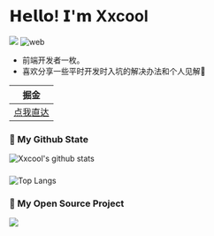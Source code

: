 # 𝗛𝗲𝗹𝗹𝗼! 𝗜'𝗺 Xxcool
[![](https://img.shields.io/badge/-@Xxcool-%23181717?style=flat-square&logo=github)](https://github.com/Xxcool)
![web](https://img.shields.io/badge/-web-%232c3e50?style=flat-square&logo=WEB)

- 前端开发者一枚。
- 喜欢分享一些平时开发时入坑的解决办法和个人见解🧐

| 掘金 |
| ---- |
| [点我直达](https://juejin.im/user/4265760845468296)

### 🌈 My Github State

![Xxcool's github stats](https://github-readme-stats.vercel.app/api?username=Xxcool&show_icons=true&theme=algolia)

###
![Top Langs](https://github-readme-stats.vercel.app/api/top-langs/?username=Xxcool&layout=compact&theme=algolia)

### 🎉 My Open Source Project

<a href="https://github.com/Xxcool/react-music">
  <img align="left" src="https://github-readme-stats.anuraghazra1.vercel.app/api/pin/?username=Xxcool&repo=react-music&show_icons=true&title_color=fff&icon_color=79ff97&text_color=9f9f9f&bg_color=151515" />
</a>
    
